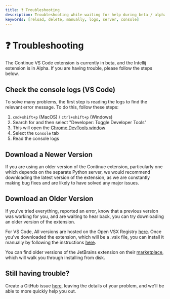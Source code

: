 ```yaml
---
title: ❓ Troubleshooting
description: Troubleshooting while waiting for help during beta / alpha testing
keywords: [reload, delete, manually, logs, server, console]
---
```


# ❓ Troubleshooting

The Continue VS Code extension is currently in beta, and the Intellij extension is in Alpha. If you are having trouble, please follow the steps below.

## Check the console logs (VS Code)

To solve many problems, the first step is reading the logs to find the relevant error message. To do this, follow these steps:

1. `cmd+shift+p` (MacOS) / `ctrl+shift+p` (Windows)
2. Search for and then select "Developer: Toggle Developer Tools"
3. This will open the [Chrome DevTools window](https://developer.chrome.com/docs/devtools/)
4. Select the `Console` tab
5. Read the console logs

## Download a Newer Version

If you are using an older version of the Continue extension, particularly one which depends on the separate Python server, we would recommend downloading the latest version of the extension, as we are constantly making bug fixes and are likely to have solved any major issues.

## Download an Older Version

If you've tried everything, reported an error, know that a previous version was working for you, and are waiting to hear back, you can try downloading an older version of the extension.

For VS Code, All versions are hosted on the Open VSX Registry [here](https://open-vsx.org/extension/Continue/continue). Once you've downloaded the extension, which will be a .vsix file, you can install it manually by following the instructions [here](https://code.visualstudio.com/docs/editor/extension-gallery#_install-from-a-vsix).

You can find older versions of the JetBrains extension on their [marketplace](https://plugins.jetbrains.com/plugin/22707-continue), which will walk you through installing from disk.

## Still having trouble?

Create a GitHub issue [here](https://github.com/continuedev/continue/issues/new?assignees=&labels=bug&projects=&template=bug-report-%F0%9F%90%9B.md&title=), leaving the details of your problem, and we'll be able to more quickly help you out.
